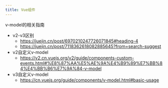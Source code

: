 ```yaml
---
title: Vue组件
---
```


v-model的相关指南

- v2-v3区别
  - https://juejin.cn/post/6970210247726071845#heading-4
  - https://juejin.cn/post/7118362618082885645?from=search-suggest
- v2自定义v-model
  - https://v2.cn.vuejs.org/v2/guide/components-custom-events.html#%E8%87%AA%E5%AE%9A%E4%B9%89%E7%BB%84%E4%BB%B6%E7%9A%84-v-model
- v3自定义v-model
  - https://cn.vuejs.org/guide/components/v-model.html#basic-usage